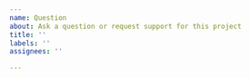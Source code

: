 ```yaml
---
name: Question
about: Ask a question or request support for this project
title: ''
labels: ''
assignees: ''

---
```



